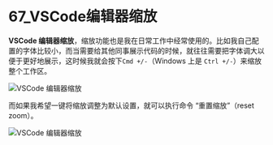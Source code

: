 # 67_VSCode编辑器缩放

**VSCode 编辑器缩放**，缩放功能也是我在日常工作中经常使用的。比如我自己配置的字体比较小，而当需要给其他同事展示代码的时候，就往往需要把字体调大以便于更好地展示，这时候我就会按下`Cmd +/-`（Windows 上是 `Ctrl +/-`）来缩放整个工作区。

![VSCode 编辑器缩放](https://img.geek-docs.com/vscode/editor/editor-24.gif)

而如果我希望一键将缩放调整为默认设置，就可以执行命令 “重置缩放”（reset zoom）。

![VSCode 编辑器缩放](https://img.geek-docs.com/vscode/editor/editor-25.gif)